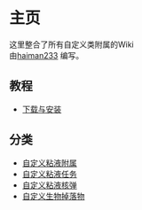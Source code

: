 # 主页

这里整合了所有自定义类附属的Wiki  
由[haiman233](https://github.com/haiman233) 编写。

## 教程

- [下载与安装](./Install-slimecustom)

## 分类

- [自定义粘液附属](./Slimecustomizer)
- [自定义粘液任务](./Slimefunadvancements)
- [自定义粘液核弹](./Slimefunnukes)
- [自定义生物掉落物](./Sfmobdrops)

